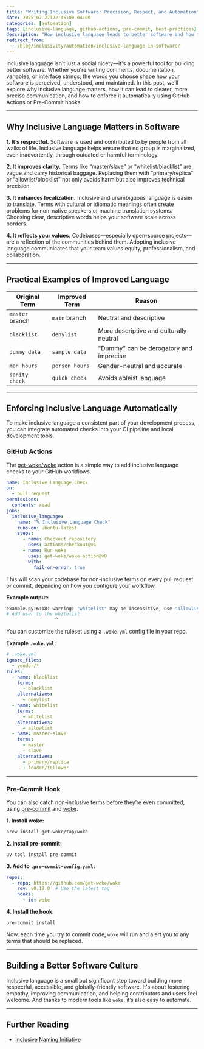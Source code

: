 ```yaml
---
title: "Writing Inclusive Software: Precision, Respect, and Automation"
date: 2025-07-27T22:45:00-04:00
categories: [automation]
tags: [inclusive-language, github-actions, pre-commit, best-practices]
description: "How inclusive language leads to better software and how to enforce it using GitHub Actions and Pre-Commit."
redirect_from:
  - /blog/inclusivity/automation/inclusive-language-in-software/
---
```


Inclusive language isn't just a social nicety—it's a powerful tool for building better software. Whether you're writing comments, documentation, variables, or interface strings, the words you choose shape how your software is perceived, understood, and maintained. In this post, we’ll explore why inclusive language matters, how it can lead to clearer, more precise communication, and how to enforce it automatically using GitHub Actions or Pre-Commit hooks.

---

## Why Inclusive Language Matters in Software

**1. It’s respectful.**
Software is used and contributed to by people from all walks of life. Inclusive language helps ensure that no group is marginalized, even inadvertently, through outdated or harmful terminology.

**2. It improves clarity.**
Terms like “master/slave” or “whitelist/blacklist” are vague and carry historical baggage. Replacing them with “primary/replica” or “allowlist/blocklist” not only avoids harm but also improves technical precision.

**3. It enhances localization.**
Inclusive and unambiguous language is easier to translate. Terms with cultural or idiomatic meanings often create problems for non-native speakers or machine translation systems. Choosing clear, descriptive words helps your software scale across borders.

**4. It reflects your values.**
Codebases—especially open-source projects—are a reflection of the communities behind them. Adopting inclusive language communicates that your team values equity, professionalism, and collaboration.

---

## Practical Examples of Improved Language

| Original Term   | Improved Term  | Reason                                  |
| --------------- | -------------- | --------------------------------------- |
| `master` branch | `main` branch  | Neutral and descriptive                 |
| `blacklist`     | `denylist`     | More descriptive and culturally neutral |
| `dummy data`    | `sample data`  | "Dummy" can be derogatory and imprecise |
| `man hours`     | `person hours` | Gender-neutral and accurate             |
| `sanity check`  | `quick check`  | Avoids ableist language                 |

---

## Enforcing Inclusive Language Automatically

To make inclusive language a consistent part of your development process, you can integrate automated checks into your CI pipeline and local development tools.

### GitHub Actions

The [get-woke/woke](https://github.com/get-woke/woke) action is a simple way to add inclusive language checks to your GitHub workflows.

```yaml
name: Inclusive Language Check
on:
  - pull_request
permissions:
  contents: read
jobs:
  inclusive_language:
    name: "🔤 Inclusive Language Check"
    runs-on: ubuntu-latest
    steps:
      - name: Checkout repository
        uses: actions/checkout@v4
      - name: Run woke
        uses: get-woke/woke-action@v0
        with:
          fail-on-error: true
```

This will scan your codebase for non-inclusive terms on every pull request or commit, depending on how you configure your workflow.

**Example output:**

```sh
example.py:6:18: warning: "whitelist" may be insensitive, use "allowlist", "safelist" instead (rule: whitelist)
# Add user to the whitelist
                  ^
```

You can customize the ruleset using a `.woke.yml` config file in your repo.

**Example `.woke.yml`:**

```yaml
# .woke.yml
ignore_files:
  - vendor/*
rules:
  - name: blacklist
    terms:
      - blacklist
    alternatives:
      - denylist
  - name: whitelist
    terms:
      - whitelist
    alternatives:
      - allowlist
  - name: master-slave
    terms:
      - master
      - slave
    alternatives:
      - primary/replica
      - leader/follower
```

---

### Pre-Commit Hook

You can also catch non-inclusive terms before they’re even committed, using [pre-commit](https://pre-commit.com) and [woke](https://docs.getwoke.tech).

**1. Install woke:**

```sh
brew install get-woke/tap/woke
```

**2. Install pre-commit:**

```sh
uv tool install pre-commit
```

**3. Add to `.pre-commit-config.yaml`:**

```yaml
repos:
  - repo: https://github.com/get-woke/woke
    rev: v0.19.0  # Use the latest tag
    hooks:
      - id: woke
```

**4. Install the hook:**

```sh
pre-commit install
```

Now, each time you try to commit code, `woke` will run and alert you to any terms that should be replaced.

---

## Building a Better Software Culture

Inclusive language is a small but significant step toward building more respectful, accessible, and globally-friendly software. It's about fostering empathy, improving communication, and helping contributors and users feel welcome. And thanks to modern tools like `woke`, it’s also easy to automate.

---

## Further Reading

- [Inclusive Naming Initiative](https://inclusivenaming.org)
